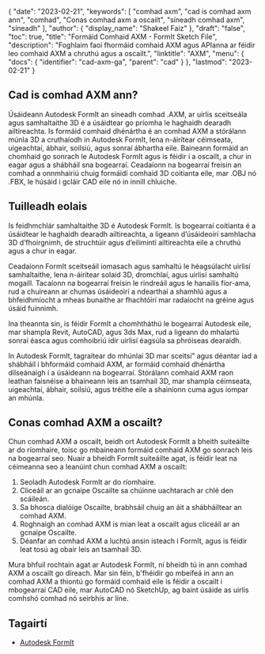 {
  "date": "2023-02-21",
  "keywords": [
"comhad axm",
"cad is comhad axm ann",
"comhad",
"Conas comhad axm a oscailt",
"síneadh comhad axm",
"síneadh"
],
  "author": {
    "display_name": "Shakeel Faiz"
},
  "draft": "false",
  "toc": true,
  "title": "Formáid Comhaid AXM - FormIt Sketch File",
  "description": "Foghlaim faoi fhormáid comhaid AXM agus APIanna ar féidir leo comhaid AXM a chruthú agus a oscailt.",
  "linktitle": "AXM",
  "menu": {
    "docs": {
      "identifier": "cad-axm-ga",
      "parent": "cad"
}
},
  "lastmod": "2023-02-21"
}

## Cad is comhad AXM ann?

Úsáideann Autodesk FormIt an síneadh comhad .AXM, ar uirlis sceitseála agus samhaltaithe 3D é a úsáidtear go príomha le haghaidh dearadh ailtireachta. Is formáid comhaid dhénártha é an comhad AXM a stórálann múnla 3D a cruthaíodh in Autodesk FormIt, lena n-áirítear céimseata, uigeachtaí, ábhair, soilsiú, agus sonraí ábhartha eile. Baineann formáid an chomhaid go sonrach le Autodesk FormIt agus is féidir í a oscailt, a chur in eagar agus a shábháil sna bogearraí. Ceadaíonn na bogearraí freisin an comhad a onnmhairiú chuig formáidí comhaid 3D coitianta eile, mar .OBJ nó .FBX, le húsáid i gcláir CAD eile nó in innill chluiche.

## Tuilleadh eolais

Is feidhmchlár samhaltaithe 3D é Autodesk FormIt. Is bogearraí coitianta é a úsáidtear le haghaidh dearadh ailtireachta, a ligeann d’úsáideoirí samhlacha 3D d’fhoirgnimh, de struchtúir agus d’eilimintí ailtireachta eile a chruthú agus a chur in eagar.

Ceadaíonn FormIt sceitseáil iomasach agus samhaltú le héagsúlacht uirlisí samhaltaithe, lena n-áirítear solaid 3D, dromchlaí, agus uirlisí samhaltú mogaill. Tacaíonn na bogearraí freisin le rindreáil agus le hanailís fíor-ama, rud a chuireann ar chumas úsáideoirí a ndearthaí a shamhlú agus a bhfeidhmíocht a mheas bunaithe ar fhachtóirí mar radaíocht na gréine agus úsáid fuinnimh.

Ina theannta sin, is féidir FormIt a chomhtháthú le bogearraí Autodesk eile, mar shampla Revit, AutoCAD, agus 3ds Max, rud a ligeann do mhalartú sonraí éasca agus comhoibriú idir uirlisí éagsúla sa phróiseas dearaidh.

In Autodesk FormIt, tagraítear do mhúnlaí 3D mar sceitsí” agus déantar iad a shábháil i bhformáid comhaid AXM, ar formáid comhaid dhénártha dílseánaigh í a úsáideann na bogearraí. Stórálann comhaid AXM raon leathan faisnéise a bhaineann leis an tsamhail 3D, mar shampla céimseata, uigeachtaí, ábhair, soilsiú, agus tréithe eile a shainíonn cuma agus iompar an mhúnla.

## Conas comhad AXM a oscailt?

Chun comhad AXM a oscailt, beidh ort Autodesk FormIt a bheith suiteáilte ar do ríomhaire, toisc go mbaineann formáid comhaid AXM go sonrach leis na bogearraí seo. Nuair a bheidh FormIt suiteáilte agat, is féidir leat na céimeanna seo a leanúint chun comhad AXM a oscailt:

1. Seoladh Autodesk FormIt ar do ríomhaire.
2. Cliceáil ar an gcnaipe Oscailte sa chúinne uachtarach ar chlé den scáileán.
3. Sa bhosca dialóige Oscailte, brabhsáil chuig an áit a shábháiltear an comhad AXM.
4. Roghnaigh an comhad AXM is mian leat a oscailt agus cliceáil ar an gcnaipe Oscailte.
5. Déanfar an comhad AXM a luchtú ansin isteach i FormIt, agus is féidir leat tosú ag obair leis an tsamhail 3D.

Mura bhfuil rochtain agat ar Autodesk FormIt, ní bheidh tú in ann comhad AXM a oscailt go díreach. Mar sin féin, b'fhéidir go mbeifeá in ann an comhad AXM a thiontú go formáid comhaid eile is féidir a oscailt i mbogearraí CAD eile, mar AutoCAD nó SketchUp, ag baint úsáide as uirlis comhshó comhad nó seirbhís ar líne.

## Tagairtí
* [Autodesk FormIt](https://formit.autodesk.com/)
